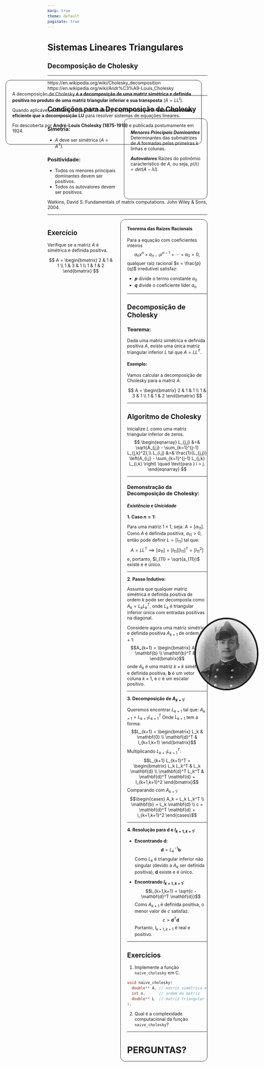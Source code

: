 ```yaml
---
marp: true
theme: default
paginate: true
---
```


# Sistemas Lineares Triangulares
## Decomposição de Cholesky

---

<div style="width: 60%; border: 1px solid; border-radius:15px; padding:20px; position:absolute; left:10%">

A decomposição de Cholesky **é a decomposição de uma matriz simétrica e definida positiva no produto de uma matriz triangular inferior e sua transposta** $(A=LL^t)$. 

Quando aplicável, a decomposição de Cholesky é aproximadamente **duas vezes mais eficiente que a decomposição LU** para resolver sistemas de equações lineares.

Foi descoberta por **André-Louis Cholesky (1875-1918)** e publicada postumamente em 1924. 

</div>

<div style="position:absolute; width:20%; border-radius:50%; right:8%; top:50%;">
    <img src="images/220px-Andre_Cholesky.jpg" alt="Rounded Image" style="position:absolute; width:300px; border-radius:50%; border: 5px solid">
</div>

<footer>
https://en.wikipedia.org/wiki/Cholesky_decomposition <br>
https://en.wikipedia.org/wiki/Andr%C3%A9-Louis_Cholesky
</footer>

---

## Condições para a Decomposição de Cholesky
<div style="display: flex; justify-content: space-between; gap: 20px;"> 
<div style="width: 50%; border: 0px solid; border-radius:15px;">

### Simetria:
- $A$ deve ser simétrica $(A = A^T)$.
### Positividade:
- Todos os menores principais dominantes devem ser positivos.
- Todos os autovalores devem ser positivos.

</div>
<div style="width: 50%; border: 1px solid; border-radius:15px; padding: 20px;">

***Menores Principais Dominantes***
Determinantes das submatrizes de $A$ formadas pelas primeiras $k$ linhas e colunas.

***Autovalores***
Raízes do polinômio característico de $A$, ou seja, $p(\lambda)=det(A-\lambda I)$.

</div>
</div>

<footer>
Watkins, David S. Fundamentals of matrix computations. John Wiley & Sons, 2004.
</footer>

---


<div style="display: flex; justify-content: space-between; gap: 20px;"> 
<div style="width: 50%; border: 0px solid; border-radius:15px;">

## Exercício
Verifique se a matriz $A$ é simétrica e definida positiva. 

$$
A = \begin{bmatrix}
2 & 1 & 1 \\
1 & 3 & 1 \\
1 & 1 & 2
\end{bmatrix}
$$

</div>
<div style="width: 50%; border: 1px solid; border-radius:15px; padding-left: 20px;">

#### Teorema das Raízes Racionais

Para a equação com coeficientes inteiros
$$a_nx^n + a_{n-1}x^{n-1} + \cdots + a_0 = 0,$$
qualquer raiz racional $x = \frac{p}{q}$ irredutível satisfaz:
  - **$p$** divide o termo constante $a_0$
  - **$q$** divide o coeficiente líder $a_n$

---

## Decomposição de Cholesky

### Teorema:
Dada uma matriz simétrica e definida positiva $A$, existe uma única matriz triangular inferior $L$ tal que $A = LL^T$.

#### Exemplo:
Vamos calcular a decomposição de Cholesky para a matriz $A$.

$$
A = \begin{bmatrix}
2 & 1 & 1 \\
1 & 3 & 1 \\
1 & 1 & 2
\end{bmatrix}
$$

---


## Algoritmo de Cholesky

Inicialize $L$ como uma matriz triangular inferior de zeros.
$$
\begin{eqnarray}
L_{j,j} &=& \sqrt{A_{j,j} - \sum_{k=1}^{j-1} L_{j,k}^2},\\
L_{i,j} &=& \frac{1}{L_{j,j}} \left(A_{i,j} - \sum_{k=1}^{j-1} L_{j,k} L_{i,k} \right) \quad \text{para } i > j.
\end{eqnarray}
$$

---

### Demonstração da Decomposição de Cholesky:
#### ***Existência e Unicidade***

**1. Caso $n = 1$:**

Para uma matriz $1 \times 1$, seja: $A = [a_{11}]$.
Como $A$ é definida positiva, $a_{11} > 0$, então pode definir $L = [l_{11}]$ tal que:
$$A = LL^T \implies [a_{11}] = [l_{11}] [l_{11}]^T = [l_{11}^2]$$
e, portanto, $l_{11} = \sqrt{a_{11}}$ existe e é único.

---

**2. Passo Indutivo:**

Assuma que qualquer matriz simétrica e definida positiva de ordem $k$ pode ser decomposta como $A_k = L_k L_k^T$, onde $L_k$ é triangular inferior única com entradas positivas na diagonal.

Considere agora uma matriz simétrica e definida positiva $A_{k+1}$ de ordem $k+1$:
$$A_{k+1} = \begin{bmatrix}
A_k & \mathbf{b} \\
\mathbf{b}^T & c
\end{bmatrix}$$
onde $A_k$ é uma matriz $k \times k$ simétrica e definida positiva, $\mathbf{b}$ é um vetor coluna $k \times 1$, e $c$ é um escalar positivo.

---

**3. Decomposição de $A_{k+1}$:**

Queremos encontrar $L_{k+1}$ tal que: $A_{k+1} = L_{k+1} L_{k+1}^T$
Onde $L_{k+1}$ tem a forma:
$$L_{k+1} = \begin{bmatrix}
L_k & \mathbf{0} \\
\mathbf{d}^T & l_{k+1,k+1}
\end{bmatrix}$$
Multiplicando $L_{k+1} L_{k+1}^T$:
$$L_{k+1} L_{k+1}^T = \begin{bmatrix}
L_k L_k^T & L_k \mathbf{d} \\
\mathbf{d}^T L_k^T & \mathbf{d}^T \mathbf{d} + l_{k+1,k+1}^2
\end{bmatrix}$$
Comparando com $A_{k+1}$:
$$\begin{cases}
A_k = L_k L_k^T \\
\mathbf{b} = L_k \mathbf{d} \\
c = \mathbf{d}^T \mathbf{d} + l_{k+1,k+1}^2
\end{cases}$$

---

**4. Resolução para $\mathbf{d}$ e $l_{k+1,k+1}$:**

- **Encontrando $\mathbf{d}$:**
$$\mathbf{d} = L_k^{-1} \mathbf{b}$$
Como $L_k$ é triangular inferior não singular (devido a $A_k$ ser definida positiva), $\mathbf{d}$ existe e é único.

- **Encontrando $l_{k+1,k+1}$:**
$$l_{k+1,k+1} = \sqrt{c - \mathbf{d}^T \mathbf{d}}$$
Como $A_{k+1}$ é definida positiva, o menor valor de $c$ satisfaz:
$$c > \mathbf{d}^T \mathbf{d}$$
Portanto, $l_{k+1,k+1}$ é real e positivo. 

---

## Exercícios
1. Implemente a função `naive_cholesky` em C.

```c
void naive_cholesky(
  double** A, // matriz simétrica e definida positiva
  int n,      // ordem da matriz
  double** L  // matriz triangular inferior
);
```
2. Qual é a complexidade computacional da função `naive_cholesky`?

---
<!-- backgroundColor: orange -->

# PERGUNTAS?